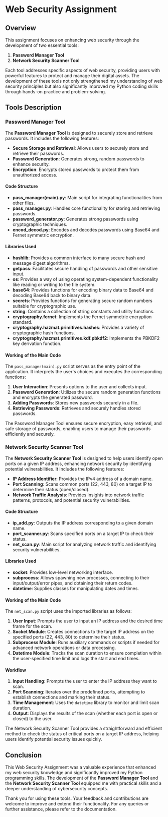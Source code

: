 # Web Security Assignment

## Overview
This assignment focuses on enhancing web security through the development of two essential tools:

1. **Password Manager Tool**
2. **Network Security Scanner Tool**

Each tool addresses specific aspects of web security, providing users with powerful features to protect and manage their digital assets. The development of these tools not only strengthened my understanding of web security principles but also significantly improved my Python coding skills through hands-on practice and problem-solving.

## Tools Description

### Password Manager Tool

The **Password Manager Tool** is designed to securely store and retrieve passwords. It includes the following features:

- **Secure Storage and Retrieval**: Allows users to securely store and retrieve their passwords.
- **Password Generation**: Generates strong, random passwords to enhance security.
- **Encryption**: Encrypts stored passwords to protect them from unauthorized access.

#### Code Structure

- **pass_manager(main).py**: Main script for integrating functionalities from other files.
- **pass_manager.py**: Handles core functionality for storing and retrieving passwords.
- **password_generator.py**: Generates strong passwords using cryptographic techniques.
- **encod_decod.py**: Encodes and decodes passwords using Base64 and Fernet symmetric encryption.

#### Libraries Used

- **hashlib**: Provides a common interface to many secure hash and message digest algorithms.
- **getpass**: Facilitates secure handling of passwords and other sensitive input.
- **os**: Provides a way of using operating system-dependent functionality like reading or writing to the file system.
- **base64**: Provides functions for encoding binary data to Base64 and decoding Base64 back to binary data.
- **secrets**: Provides functions for generating secure random numbers suitable for cryptographic use.
- **string**: Contains a collection of string constants and utility functions.
- **cryptography.fernet**: Implements the Fernet symmetric encryption standard.
- **cryptography.hazmat.primitives.hashes**: Provides a variety of cryptographic hash functions.
- **cryptography.hazmat.primitives.kdf.pbkdf2**: Implements the PBKDF2 key derivation function.

#### Working of the Main Code

The `pass_manager(main).py` script serves as the entry point of the application. It interprets the user's choices and executes the corresponding functions:

1. **User Interaction**: Presents options to the user and collects input.
2. **Password Generation**: Utilizes the secure random generation functions and encrypts the generated password.
3. **Adding Passwords**: Stores new passwords securely in a file.
4. **Retrieving Passwords**: Retrieves and securely handles stored passwords.

The Password Manager Tool ensures secure encryption, easy retrieval, and safe storage of passwords, enabling users to manage their passwords efficiently and securely.

### Network Security Scanner Tool

The **Network Security Scanner Tool** is designed to help users identify open ports on a given IP address, enhancing network security by identifying potential vulnerabilities. It includes the following features:

- **IP Address Identifier**: Provides the IPv4 address of a domain name.
- **Port Scanning**: Scans common ports (22, 443, 80) on a target IP to determine their status (open/closed).
- **Network Traffic Analysis**: Provides insights into network traffic patterns, protocols, and potential security vulnerabilities.

#### Code Structure

- **ip_add.py**: Outputs the IP address corresponding to a given domain name.
- **port_scanner.py**: Scans specified ports on a target IP to check their status.
- **net_scan.py**: Main script for analyzing network traffic and identifying security vulnerabilities.

#### Libraries Used

- **socket**: Provides low-level networking interface.
- **subprocess**: Allows spawning new processes, connecting to their input/output/error pipes, and obtaining their return codes.
- **datetime**: Supplies classes for manipulating dates and times.

#### Working of the Main Code

The `net_scan.py` script uses the imported libraries as follows:

1. **User Input**: Prompts the user to input an IP address and the desired time frame for the scan.
2. **Socket Module**: Creates connections to the target IP address on the specified ports (22, 443, 80) to determine their status.
3. **Subprocess Module**: Runs auxiliary commands or scripts if needed for advanced network operations or data processing.
4. **Datetime Module**: Tracks the scan duration to ensure completion within the user-specified time limit and logs the start and end times.

#### Workflow

1. **Input Handling**: Prompts the user to enter the IP address they want to scan.
2. **Port Scanning**: Iterates over the predefined ports, attempting to establish connections and marking their status.
3. **Time Management**: Uses the `datetime` library to monitor and limit scan duration.
4. **Output**: Displays the results of the scan (whether each port is open or closed) to the user.

The Network Security Scanner Tool provides a straightforward and efficient method to check the status of critical ports on a target IP address, helping users identify potential security issues quickly.

## Conclusion

This Web Security Assignment was a valuable experience that enhanced my web security knowledge and significantly improved my Python programming skills. The development of the **Password Manager Tool** and the **Network Security Scanner Tool** equipped me with practical skills and a deeper understanding of cybersecurity concepts.

Thank you for using these tools. Your feedback and contributions are welcome to improve and extend their functionality. For any queries or further assistance, please refer to the documentation.
